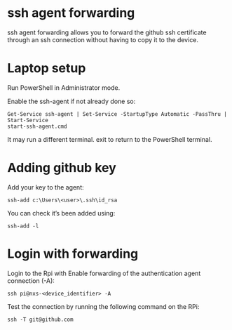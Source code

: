 # ssh agent forwarding
ssh agent forwarding allows you to forward the github ssh certificate through an ssh connection without having to copy it to the device.

# Laptop setup
Run PowerShell in Administrator mode.

Enable the ssh-agent if not already done so:

    Get-Service ssh-agent | Set-Service -StartupType Automatic -PassThru | Start-Service
    start-ssh-agent.cmd

It may run a different terminal. exit to return to the PowerShell terminal.

# Adding github key
Add your key to the agent:

    ssh-add c:\Users\<user>\.ssh\id_rsa

You can check it’s been added using:

    ssh-add -l

# Login with forwarding
Login to the Rpi with Enable forwarding of the authentication agent connection (-A):

    ssh pi@nxs-<device_identifier> -A

Test the connection by running the following command on the RPi:

    ssh -T git@github.com
